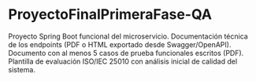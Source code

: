 # ProyectoFinalPrimeraFase-QA
Proyecto Spring Boot funcional del microservicio.  Documentación técnica de los endpoints (PDF o HTML exportado desde Swagger/OpenAPI).  Documento con al menos 5 casos de prueba funcionales escritos (PDF).  Plantilla de evaluación ISO/IEC 25010 con análisis inicial de calidad del sistema.
